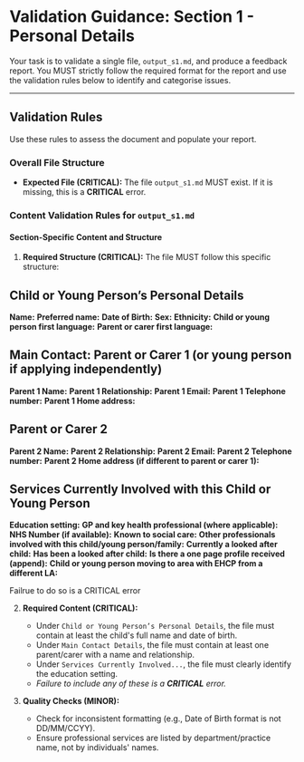 # Validation Guidance: Section 1 - Personal Details

Your task is to validate a single file, `output_s1.md`, and produce a feedback report. You MUST strictly follow the required format for the report and use the validation rules below to identify and categorise issues.

---

## Validation Rules

Use these rules to assess the document and populate your report.

### Overall File Structure

*   **Expected File (CRITICAL):** The file `output_s1.md` MUST exist. If it is missing, this is a **CRITICAL** error.

### Content Validation Rules for `output_s1.md`

#### Section-Specific Content and Structure
1.  **Required Structure (CRITICAL):** The file MUST follow this specific structure:

## Child or Young Person’s Personal Details

**Name:**
**Preferred name:**
**Date of Birth:** 
**Sex:** 
**Ethnicity:**
**Child or young person first language:**
**Parent or carer first language:**

## Main Contact: Parent or Carer 1 (or young person if applying independently)
**Parent 1 Name:** 
**Parent 1 Relationship:**
**Parent 1 Email:**
**Parent 1 Telephone number:**
**Parent 1 Home address:** 

## Parent or Carer 2

**Parent 2 Name:**
**Parent 2 Relationship:**
**Parent 2 Email:**
**Parent 2 Telephone number:**
**Parent 2 Home address (if different to parent or carer 1):** 

## Services Currently Involved with this Child or Young Person

**Education setting:**
**GP and key health professional (where applicable):**
**NHS Number (if available):** 
**Known to social care:** 
**Other professionals involved with this child/young person/family:** 
**Currently a looked after child:** 
**Has been a looked after child:** 
**Is there a one page profile received (append):** 
**Child or young person moving to area with EHCP from a different LA:** 

Failrue to do so is a CRITICAL error

2.  **Required Content (CRITICAL):**
    *   Under `Child or Young Person’s Personal Details`, the file must contain at least the child's full name and date of birth.
    *   Under `Main Contact Details`, the file must contain at least one parent/carer with a name and relationship.
    *   Under `Services Currently Involved...`, the file must clearly identify the education setting.
    *   *Failure to include any of these is a **CRITICAL** error.*

3.  **Quality Checks (MINOR):**
    *   Check for inconsistent formatting (e.g., Date of Birth format is not DD/MM/CCYY).
    *   Ensure professional services are listed by department/practice name, not by individuals' names.


